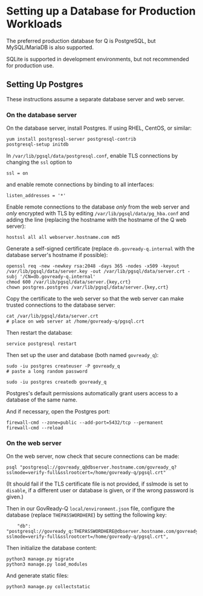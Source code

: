 # Setting up a Database for Production Workloads

The preferred production database for Q is PostgreSQL, but MySQL/MariaDB is also supported.

SQLite is supported in development environments, but not recommended for production use.

## Setting Up Postgres

These instructions assume a separate database server and web server.

### On the database server

On the database server, install Postgres. If using RHEL, CentOS, or similar:
	
	yum install postgresql-server postgresql-contrib
	postgresql-setup initdb

In `/var/lib/pgsql/data/postgresql.conf`, enable TLS connections by changing the `ssl` option to

    ssl = on 

and enable remote connections by binding to all interfaces:

    listen_addresses = '*'

Enable remote connections to the database *only* from the web server and *only* encrypted with TLS by editing `/var/lib/pgsql/data/pg_hba.conf` and adding the line (replacing the hostname with the hostname of the Q web server):

    hostssl all all webserver.hostname.com md5
    
Generate a self-signed certificate (replace `db.govready-q.internal` with the database server's hostname if possible):

    openssl req -new -newkey rsa:2048 -days 365 -nodes -x509 -keyout /var/lib/pgsql/data/server.key -out /var/lib/pgsql/data/server.crt -subj '/CN=db.govready-q.internal'
    chmod 600 /var/lib/pgsql/data/server.{key,crt}
    chown postgres.postgres /var/lib/pgsql/data/server.{key,crt}

Copy the certificate to the web server so that the web server can make trusted connections to the database server:

    cat /var/lib/pgsql/data/server.crt
    # place on web server at /home/govready-q/pgsql.crt
    
Then restart the database:

    service postgresql restart

Then set up the user and database (both named `govready_q`):

    sudo -iu postgres createuser -P govready_q
    # paste a long random password
    
    sudo -iu postgres createdb govready_q

Postgres's default permissions automatically grant users access to a database of the same name.

And if necessary, open the Postgres port:

	firewall-cmd --zone=public --add-port=5432/tcp --permanent
	firewall-cmd --reload

### On the web server
    
On the web server, now check that secure connections can be made:

    psql "postgresql://govready_q@dbserver.hostname.com/govready_q?sslmode=verify-full&sslrootcert=/home/govready-q/pgsql.crt"

(It should fail if the TLS certificate file is not provided, if sslmode is set to `disable`, if a different user or database is given, or if the wrong password is given.)

Then in our GovReady-Q `local/environment.json` file, configure the database (replace `THEPASSWORDHERE`) by setting the following key:

        "db": "postgresql://govready_q:THEPASSWORDHERE@dbserver.hostname.com/govready_q?sslmode=verify-full&sslrootcert=/home/govready-q/pgsql.crt",

Then initialize the database content:

    python3 manage.py migrate
    python3 manage.py load_modules

And generate static files:

	python3 manage.py collectstatic
